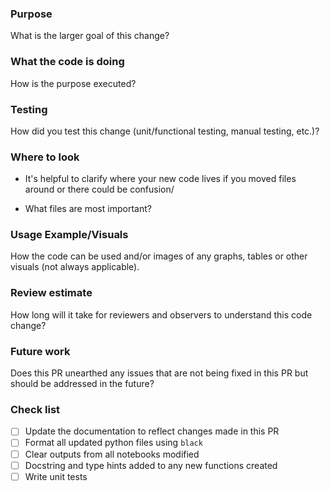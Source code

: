 ### Purpose
What is the larger goal of this change?

### What the code is doing
How is the purpose executed?

### Testing
How did you test this change (unit/functional testing, manual testing, etc.)?

### Where to look
* It's helpful to clarify where your new code lives if you moved files around or there could be confusion/

* What files are most important?

### Usage Example/Visuals
How the code can be used and/or images of any graphs, tables or other visuals (not always applicable).

### Review estimate
How long will it take for reviewers and observers to understand this code change?

### Future work
Does this PR unearthed any issues that are not being fixed in this PR but should be addressed in the future?

### Check list
- [ ] Update the documentation to reflect changes made in this PR
- [ ] Format all updated python files using `black`
- [ ] Clear outputs from all notebooks modified
- [ ] Docstring and type hints added to any new functions created
- [ ] Write unit tests

